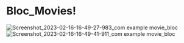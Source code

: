 # Bloc_Movies!
![Screenshot_2023-02-16-16-49-27-983_com example movie_bloc](https://user-images.githubusercontent.com/78478151/219353045-75bddd88-038c-4f38-b2a9-ed4529c82bf3.jpg)
![Screenshot_2023-02-16-16-49-41-911_com example movie_bloc](https://user-images.githubusercontent.com/78478151/219353161-008124c4-da16-45a3-bcc7-326c45c88e03.jpg)


